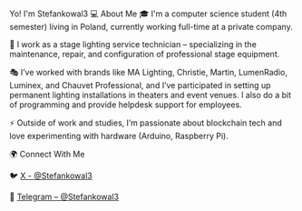 Yo! I'm Stefankowal3
💻 About Me
🎓 I'm a computer science student (4th semester) living in Poland, currently working full-time at a private company.

🔧 I work as a stage lighting service technician – specializing in the maintenance, repair, and configuration of professional stage equipment.

🎭 I’ve worked with brands like MA Lighting, Christie, Martin, LumenRadio, Luminex, and Chauvet Professional, and I’ve participated in setting up permanent lighting installations in theaters and event venues. I also do a bit of programming and provide helpdesk support for employees.

⚡ Outside of work and studies, I’m passionate about blockchain tech and love experimenting with hardware (Arduino, Raspberry Pi).

🌍 Connect With Me

🐦 [X - @Stefankowal3](https://twitter.com/Stefankowal3) 

💬 [Telegram – @Stefankowal3](https://t.me/Stefankowal3)  
